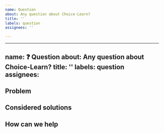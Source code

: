 ```yaml
---
name: Question
about: Any question about Choice-Learn?
title: ''
labels: question
assignees: ''

---
```


---
name: :question: Question
about: Any question about Choice-Learn?
title: ''
labels: question
assignees:
---

## Problem
<!-- What do you want to do? What is blocking you? -->

## Considered solutions
<!-- What have you tried but didn't work? -->

## How can we help
<!-- Be as clear and concise as possible so we can help you in the most efficient way.-->